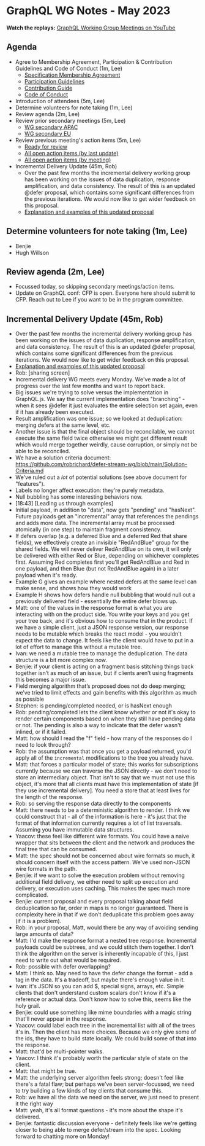# GraphQL WG Notes - May 2023

**Watch the replays:**
[GraphQL Working Group Meetings on YouTube](https://www.youtube.com/playlist?list=PLP1igyLx8foH30_sDnEZnxV_8pYW3SDtb)

## Agenda

- Agree to Membership Agreement, Participation & Contribution Guidelines and
  Code of Conduct (1m, Lee)
  - [Specification Membership Agreement](https://github.com/graphql/foundation)
  - [Participation Guidelines](https://github.com/graphql/graphql-wg#participation-guidelines)
  - [Contribution Guide](https://github.com/graphql/graphql-spec/blob/main/CONTRIBUTING.md)
  - [Code of Conduct](https://github.com/graphql/foundation/blob/master/CODE-OF-CONDUCT.md)
- Introduction of attendees (5m, Lee)
- Determine volunteers for note taking (1m, Lee)
- Review agenda (2m, Lee)
- Review prior secondary meetings (5m, Lee)
  - [WG secondary APAC](https://github.com/graphql/graphql-wg/blob/main/agendas/2023/04-Apr/12-wg-secondary-apac.md)
  - [WG secondary EU](https://github.com/graphql/graphql-wg/blob/main/agendas/2023/04-Apr/20-wg-secondary-eu.md)
- Review previous meeting's action items (5m, Lee)
  - [Ready for review](https://github.com/graphql/graphql-wg/issues?q=is%3Aissue+is%3Aopen+label%3A%22Ready+for+review+%F0%9F%99%8C%22+sort%3Aupdated-desc)
  - [All open action items (by last update)](https://github.com/graphql/graphql-wg/issues?q=is%3Aissue+is%3Aopen+label%3A%22Action+item+%3Aclapper%3A%22+sort%3Aupdated-desc)
  - [All open action items (by meeting)](https://github.com/graphql/graphql-wg/projects?query=is%3Aopen+sort%3Aname-asc)
- Incremental Delivery Update (45m, Rob)
  - Over the past few months the incremental delivery working group has been
    working on the issues of data duplication, response amplification, and data
    consistency. The result of this is an updated @defer proposal, which
    contains some significant differences from the previous iterations. We would
    now like to get wider feedback on this proposal.
  - [Explanation and examples of this updated proposal](https://gist.github.com/robrichard/309687cc1046428169277ac6473c18fa)

## Determine volunteers for note taking (1m, Lee)

- Benjie
- Hugh Willson

## Review agenda (2m, Lee)

- Focussed today, so skipping secondary meetings/action items.
- Update on GraphQL conf: CFP is open. Everyone here should submit to CFP. Reach
  out to Lee if you want to be in the program committee.

## Incremental Delivery Update (45m, Rob)

- Over the past few months the incremental delivery working group has been
  working on the issues of data duplication, response amplification, and data
  consistency. The result of this is an updated @defer proposal, which contains
  some significant differences from the previous iterations. We would now like
  to get wider feedback on this proposal.
- [Explanation and examples of this updated proposal](https://gist.github.com/robrichard/309687cc1046428169277ac6473c18fa)
- Rob: [sharing screen]
- Incremental delivery WG meets every Monday. We've made a lot of progress over
  the last few months and want to report back.
- Big issues we're trying to solve versus the implementation in GraphQL.js. We
  say the current implementation does "branching" - when it sees @defer it just
  evaluates the entire selection set again, even if it has already been
  executed.
- Result amplification was one issue; so we looked at deduplication: merging
  defers at the same level, etc.
- Another issue is that the final object should be reconcilable, we cannot
  execute the same field twice otherwise we might get different result which
  would merge together weirdly, cause corruption, or simply not be able to be
  reconciled.
- We have a solution criteria document:
  https://github.com/robrichard/defer-stream-wg/blob/main/Solution-Criteria.md
- We've ruled out a _lot_ of potential solutions (see above document for
  "features").
- Labels no longer affect execution: they're purely metadata.
- Null bubbling has some interesting behaviors now.
- [18:43] [Leading us through examples]
- Initial payload, in addition to "data", now gets "pending" and "hasNext".
  Future payloads get an "incremental" array that references the pendings and
  adds more data. The incremental array must be processed atomically (in one
  step) to maintain fragment consistency.
- If defers overlap (e.g. a deferred Blue and a deferred Red that share fields),
  we effectively create an invisible "RedAndBlue" group for the shared fields.
  We will never deliver RedAndBlue on its own, it will only be delivered with
  either Red or Blue, depending on whichever completes first. Assuming Red
  completes first you'll get RedAndBlue and Red in one payload, and then Blue
  (but not RedAndBlue again) in a later payload when it's ready.
- Example G gives an example where nested defers at the same level can make
  sense, and shows how they would work
- Example H shows how defers handle null bubbling that would null out a
  previously delivered field - essentially the entire defer blows up.
- Matt: one of the values in the response format is what you are interacting
  with on the product side. You write your keys and you get your tree back, and
  it's obvious how to consume that in the product. If we have a simple client,
  just a JSON response version, our response needs to be mutable which breaks
  the react model - you wouldn't expect the data to change. It feels like the
  client would have to put in a lot of effort to manage this without a mutable
  tree.
- Ivan: we need a mutable tree to manage the deduplication. The data structure
  is a bit more complex now.
- Benjie: if your client is acting on a fragment basis stitching things back
  together isn’t as much of an issue, but if clients aren’t using fragments this
  becomes a major issue.
- Field merging algorithm that’s proposed does not do deep merging; we’ve tried
  to limit effects and gain benefits with this algorithm as much as possible
- Stephen: is pending/completed needed, or is hasNext enough
- Rob: pending/completed lets the client know whether or not it's okay to render
  certain components based on when they still have pending data or not. The
  pending is also a way to indicate that the defer wasn't inlined, or if it
  failed.
- Matt: how should I read the "f" field - how many of the responses do I need to
  look through?
- Rob: the assumption was that once you get a payload returned, you'd apply all
  of the `incremental` modifications to the tree you already have.
- Matt: that forces a particular model of state; this works for subscriptions
  currently because we can traverse the JSON directly - we don't need to store
  an intermediary object. That isn't to say that we must not use this object,
  it's more that all clients must have this implementation of state [if they use
  incremental delivery]. You need a store that at least lives for the length of
  the response.
- Rob: so serving the response data directly to the components
- Matt: there needs to be a deterministic algorithm to render. I think we could
  construct that - all of the information is here - it's just that the format of
  that information currently requires a lot of list traversals. Assuming you
  have immutable data structures.
- Yaacov: these feel like different wire formats. You could have a naive wrapper
  that sits between the client and the network and produces the final tree that
  can be consumed.
- Matt: the spec should not be concerned about wire formats so much, it should
  concern itself with the access pattern. We've used non-JSON wire formats in
  the path.
- Benjie: if we want to solve the execution problem without removing additional
  field delivery, we either need to split up execution and delivery, or
  execution uses caching. This makes the spec much more complicated.
- Benjie: current proposal and every proposal talking about field deduplication
  so far, order in maps is no longer guaranteed. There is complexity here in
  that if we don’t deduplicate this problem goes away (if it is a problem).
- Rob: in your proposal, Matt, would there be any way of avoiding sending large
  amounts of data?
- Matt: I'd make the response format a nested tree response. Incremental
  payloads could be subtrees, and we could stitch them together. I don't think
  the algorithm on the server is inherently incapable of this, I just need to
  write out what would be required.
- Rob: possible with defer overlapping?
- Matt: I think so. May need to have the defer change the format - add a tag in
  the data. It's a tradeoff, but maybe there's enough value in it.
- Ivan: it's JSON so you can add $, special signs, arrays, etc. Simple clients
  that don't understand custom scalars don't know if it's a reference or actual
  data. Don't know how to solve this, seems like the holy grail.
- Benjie: could use something like mime boundaries with a magic string that'll
  never appear in the response.
- Yaacov: could label each tree in the incremental list with all of the trees
  it's in. Then the client has more choices. Because we only give some of the
  ids, they have to build state locally. We could build some of that into the
  response.
- Matt: that'd be multi-pointer walks.
- Yaacov: I think it's probably worth the particular style of state on the
  client.
- Matt: that might be true.
- Matt: the underlying server algorithm feels strong; doesn't feel like there's
  a fatal flaw; but perhaps we've been server-focussed, we need to try building
  a few kinds of toy clients that consume this.
- Rob: we have all the data we need on the server, we just need to present it
  the right way
- Matt: yeah, it's all format questions - it's more about the shape it's
  delivered.
- Benjie: fantastic discussion everyone - definitely feels like we're getting
  closer to being able to merge defer/stream into the spec. Looking forward to
  chatting more on Monday!
